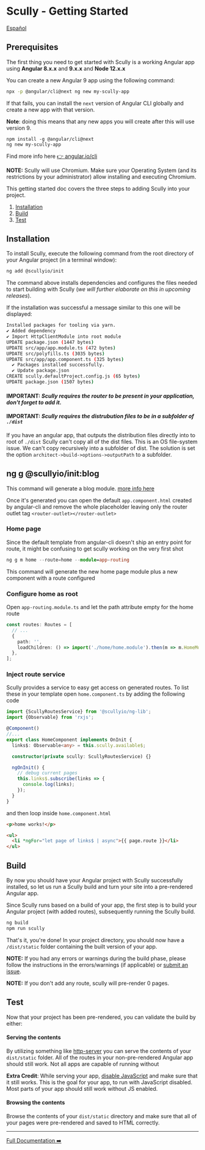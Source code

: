 # Scully - Getting Started

[Español](getting-started_es.md)

## Prerequisites

The first thing you need to get started with Scully is a working Angular app using **Angular 8.x.x** and **9.x.x** and **Node 12.x.x**

You can create a new Angular 9 app using the following command:

```bash
npx -p @angular/cli@next ng new my-scully-app
```

If that fails, you can install the `next` version of Angular CLI globally and create a new app with that version.

**Note**: doing this means that any new apps you will create after this will use version 9.

```
npm install -g @angular/cli@next
ng new my-scully-app
```

Find more info here [👉 angular.io/cli](https://angular.io/cli)

**NOTE:** Scully will use Chromium. Make sure your Operating System (and its restrictions by your administrator) allow installing and executing Chromium.

This getting started doc covers the three steps to adding Scully into your project.

1. [Installation](#installation)
2. [Build](#build)
3. [Test](#test)

## Installation

To install Scully, execute the following command from the root directory of your Angular project (in a terminal window):

```bash
ng add @scullyio/init
```

The command above installs dependencies and configures the files needed to start building with Scully (_we will further elaborate on this in upcoming releases_).

If the installation was successful a message similar to this one will be displayed:

```bash
Installed packages for tooling via yarn.
✔ Added dependency
✔ Import HttpClientModule into root module
UPDATE package.json (1447 bytes)
UPDATE src/app/app.module.ts (472 bytes)
UPDATE src/polyfills.ts (3035 bytes)
UPDATE src/app/app.component.ts (325 bytes)
  ✔ Packages installed successfully.
  ✔ Update package.json
CREATE scully.defaultProject.config.js (65 bytes)
UPDATE package.json (1507 bytes)
```

#### IMPORTANT: _Scully requires the router to be present in your application, don't forget to add it._

#### IMPORTANT: _Scully requires the distrubution files to be in a subfolder of `./dist`_

If you have an angular app, that outputs the distribution files directly into to root of `./dist` Scully can't copy all of the dist files. This is an OS file-system issue. We can't copy recursively into a subfolder of dist. The solution is set the option `architect->build->options->outputPath` to a subfolder.

## ng g @scullyio/init:blog

This command will generate a blog module. [more info here](https://github.com/scullyio/scully/blob/master/docs/blog.md)

Once it's generated you can open the default `app.component.html` created by angular-cli and remove the whole placeholder leaving only the router outlet tag `<router-outlet></router-outlet>`

### Home page

Since the default template from angular-cli doesn't ship an entry point for route, it might be confusing to get scully working on the very first shot

```ts
ng g m home --route=home --module=app-routing
```

This command will generate the new home page module plus a new component with a route configured

### Configure home as root

Open `app-routing.module.ts` and let the path attribute empty for the home route

```ts
const routes: Routes = [
  // ...
  {
    path: '',
    loadChildren: () => import('./home/home.module').then(m => m.HomeModule),
  },
];
```

### Inject route service

Scully provides a service to easy get access on generated routes. To list these in your template open `home.component.ts` by adding the following code

```ts
import {ScullyRoutesService} from '@scullyio/ng-lib';
import {Observable} from 'rxjs';

@Component()
//...
export class HomeComponent implements OnInit {
  links$: Observable<any> = this.scully.available$;

  constructor(private scully: ScullyRoutesService) {}

  ngOnInit() {
    // debug current pages
    this.links$.subscribe(links => {
      console.log(links);
    });
  }
}
```

and then loop inside `home.component.html`

```html
<p>home works!</p>

<ul>
  <li *ngFor="let page of links$ | async">{{ page.route }}</li>
</ul>
```

## Build

By now you should have your Angular project with Scully successfully installed, so let us run a Scully build and turn your site into a
pre-rendered Angular app.

Since Scully runs based on a build of your app, the first step is to build your Angular project (with added routes), subsequently running the Scully build.

```bash
ng build
npm run scully
```

That's it, you're done! In your project directory, you should now have a `/dist/static` folder containing the built version
of your app.

**NOTE:** If you had any errors or warnings during the build phase, please follow the instructions in the errors/warnings
(if applicable) or [submit an issue](https://github.com/scullyio/scully/issues/new/choose).

**NOTE:** If you don't add any route, scully will pre-render 0 pages.

## Test

Now that your project has been pre-rendered, you can validate the build by either:

#### Serving the contents

By utilizing something like [http-server](https://www.npmjs.com/package/http-server) you can serve the contents of your
`dist/static` folder. All of the routes in your non-pre-rendered Angular app should still work. Not all apps are
capable of running without

[//]: # 'Missing text for the line above'

**Extra Credit**: While serving your app, [disable JavaScript](https://developers.google.com/web/tools/chrome-devtools/javascript/disable)
and make sure that it still works. This is the goal for your app, to run with JavaScript disabled. Most parts of your app should still work without JS enabled.

#### Browsing the contents

Browse the contents of your `dist/static` directory and make sure that all of your pages were pre-rendered and saved to
HTML correctly.

---

[Full Documentation ➡️](scully.md)
